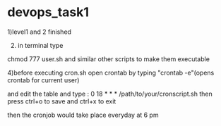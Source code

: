 # devops_task1
1)level1 and 2 finished

2) in terminal type
  
chmod 777 user.sh and similar other scripts to make them executable


4)before executing cron.sh open crontab by typing "crontab -e"(opens crontab for current user)


and edit the table and type : 0 18 * * * /path/to/your/cronscript.sh then press ctrl+o to save and ctrl+x to exit


then the cronjob would take place everyday at 6 pm
